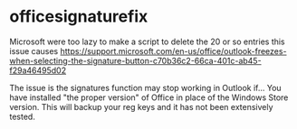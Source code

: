 # officesignaturefix
Microsoft were too lazy to make a script to delete the 20 or so entries this issue causes
https://support.microsoft.com/en-us/office/outlook-freezes-when-selecting-the-signature-button-c70b36c2-66ca-401c-ab45-f29a46495d02

The issue is the signatures function may stop working in Outlook if... You have installed "the proper version" of Office in place of the Windows Store version. 
This will backup your reg keys and it has not been extensively tested.
